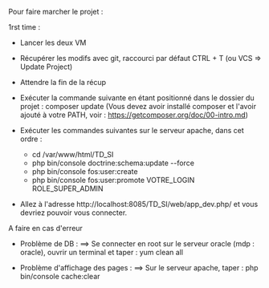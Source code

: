 Pour faire marcher le projet :

1rst time :
- Lancer les deux VM
- Récupérer les modifs avec git, raccourci par défaut CTRL + T (ou VCS => Update Project)
- Attendre la fin de la récup
- Exécuter la commande suivante en étant positionné dans le dossier du projet : composer update
(Vous devez avoir installé composer et l'avoir ajouté à votre PATH, voir : https://getcomposer.org/doc/00-intro.md)

- Exécuter les commandes suivantes sur le serveur apache, dans cet ordre :
    - cd /var/www/html/TD_SI
    - php bin/console doctrine:schema:update --force
    - php bin/console fos:user:create
    - php bin/console fos:user:promote VOTRE_LOGIN ROLE_SUPER_ADMIN
    
- Allez à l'adresse http://localhost:8085/TD_SI/web/app_dev.php/ et vous devriez pouvoir vous connecter.
    

A faire en cas d'erreur

- Problème de DB :
    ==> Se connecter en root sur le serveur oracle (mdp : oracle), ouvrir un terminal et taper : yum clean all

- Problème d'affichage des pages :
    ==> Sur le serveur apache, taper : php bin/console cache:clear
